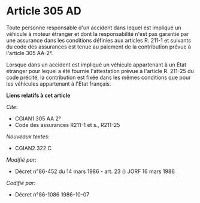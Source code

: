 # Article 305 AD

Toute personne responsable d'un accident dans lequel est impliqué un véhicule à moteur étranger et dont la responsabilité
n'est pas garantie par une assurance dans les conditions définies aux articles R. 211-1 et suivants du code des assurances
est tenue au paiement de la contribution prévue à l'article 305 AA-2°.

Lorsque dans un accident est impliqué un véhicule appartenant à un Etat étranger pour lequel a été fournie l'attestation
prévue à l'article R. 211-25 du code précité, la contribution est fixée dans les mêmes conditions que pour les véhicules
appartenant à l'Etat français.

**Liens relatifs à cet article**

_Cite_:

  - CGIAN1 305 AA 2°
  - Code des assurances R211-1 et s., R211-25

_Nouveaux textes_:

  - CGIAN2 322 C

_Modifié par_:

  - Décret n°86-452 du 14 mars 1986 - art. 23 () JORF 16 mars 1986

_Codifié par_:

  - Décret n°86-1086 1986-10-07
